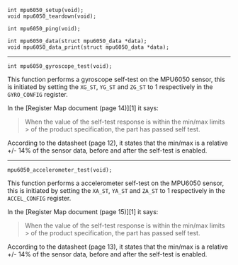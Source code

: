 
    int mpu6050_setup(void);
    void mpu6050_teardown(void);

    int mpu6050_ping(void);

    int mpu6050_data(struct mpu6050_data *data);
    void mpu6050_data_print(struct mpu6050_data *data);


---

    int mpu6050_gyroscope_test(void);

This function performs a gyroscope self-test on the MPU6050 sensor, this is
initiated by setting the `XG_ST`, `YG_ST` and `ZG_ST` to 1 respectively in the
`GYRO_CONFIG` register.

In the [Register Map document (page 14)][1] it says:

> When the value of the self-test response is within the min/max limits >
of the product specification, the part has passed self test.

According to the datasheet (page 12), it states that the min/max is a
relative +/- 14% of the sensor data, before and after the self-test is
enabled.


---

    mpu6050_accelerometer_test(void);

This function performs a accelerometer self-test on the MPU6050 sensor,
this is initiated by setting the `XA_ST`, `YA_ST` and `ZA_ST` to 1
respectively in the `ACCEL_CONFIG` register.

In the [Register Map document (page 15)][1] it says:

> When the value of the self-test response is within the min/max limits >
of the product specification, the part has passed self test.

According to the datasheet (page 13), it states that the min/max is a
relative +/- 14% of the sensor data, before and after the self-test is
enabled.
